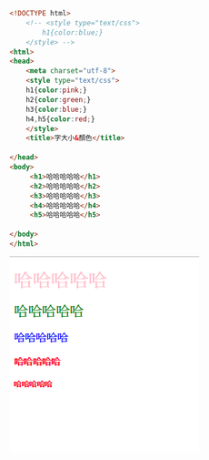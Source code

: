 ```html
<!DOCTYPE html>
    <!-- <style type="text/css">
	    h1{color:blue;}
    </style> -->
<html>
<head>
	<meta charset="utf-8">
	<style type="text/css">
	h1{color:pink;}
	h2{color:green;}
	h3{color:blue;}
	h4,h5{color:red;}
	</style>
	<title>字大小&顏色</title>

</head>
<body>
     <h1>哈哈哈哈哈</h1>
     <h2>哈哈哈哈哈</h2>
     <h3>哈哈哈哈哈</h3>
     <h4>哈哈哈哈哈</h4>
     <h5>哈哈哈哈哈</h5>

</body>
</html>
```

![image](https://github.com/4060E046/PNG-JPG-GIF/blob/master/%E5%AD%97%E5%A4%A7%E5%B0%8F%26%E9%A1%8F%E8%89%B2.PNG)
